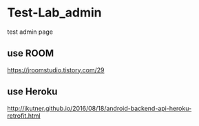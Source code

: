 # Test-Lab_admin
test admin page
## use ROOM
https://jroomstudio.tistory.com/29
## use Heroku
http://jkutner.github.io/2016/08/18/android-backend-api-heroku-retrofit.html
